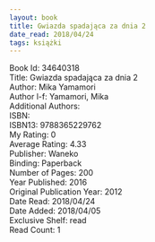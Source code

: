 ```yaml
---
layout: book
title: Gwiazda spadająca za dnia 2
date_read: 2018/04/24
tags: książki
---
```


Book Id: 34640318<br />
Title: Gwiazda spadająca za dnia 2<br />
Author: Mika Yamamori<br />
Author l-f: Yamamori, Mika<br />
Additional Authors: <br />
ISBN: <br />
ISBN13: 9788365229762<br />
My Rating: 0<br />
Average Rating: 4.33<br />
Publisher: Waneko<br />
Binding: Paperback<br />
Number of Pages: 200<br />
Year Published: 2016<br />
Original Publication Year: 2012<br />
Date Read: 2018/04/24<br />
Date Added: 2018/04/05<br />
Exclusive Shelf: read<br />
Read Count: 1<br />


